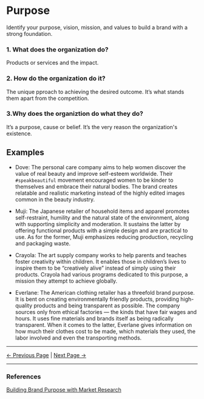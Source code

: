 ﻿# Purpose

Identify your purpose, vision, mission, and values to build a brand with a strong foundation.

### 1. What does the organization do?

Products or services and the impact.

### 2. How do the organization do it?

The unique pproach to achieving the desired outcome. It’s what stands them apart from the competition.

### 3.Why does the organiztion do what they do?

It’s a purpose, cause or belief. It’s the very reason the organization's existence.

## Examples

- Dove: The personal care company aims to help women discover the value of real beauty and improve self-esteem worldwide. Their `#speakbeautiful` movement encouraged women to be kinder to themselves and embrace their natural bodies. The brand creates relatable and realistic marketing instead of the highly edited images common in the beauty industry.

- Muji: The Japanese retailer of household items and apparel promotes self-restraint, humility and the natural state of the environment, along with supporting simplicity and moderation. It sustains the latter by offering functional products with a simple design and are practical to use. As for the former, Muji emphasizes reducing production, recycling and packaging waste.

- Crayola: The art supply company works to help parents and teaches foster creativity within children. It enables those in children’s lives to inspire them to be “creatively alive” instead of simply using their products. Crayola had various programs dedicated to this purpose, a mission they attempt to achieve globally.

- Everlane: The American clothing retailer has a threefold brand purpose. It is bent on creating environmentally friendly products, providing high-quality products and being transparent as possible. The company sources only from ethical factories — the kinds that have fair wages and hours. It uses fine materials and brands itself as being radically transparent. When it comes to the latter, Everlane gives information on how much their clothes cost to be made, which materials they used, the labor involved and even the transporting methods.

<hr/>

[<- Previous Page](./prerequisites.md)
|
[Next Page ->](./vision.md)

<hr/>

### References

[Building Brand Purpose with Market Research](https://resources.pollfish.com/market-research/building-brand-purpose-with-market-research/)
